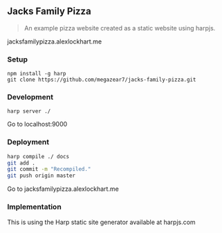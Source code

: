 ## Jacks Family Pizza
> An example pizza website created as a static website using harpjs.

jacksfamilypizza.alexlockhart.me

### Setup
```
npm install -g harp
git clone https://github.com/megazear7/jacks-family-pizza.git
```

### Development
```
harp server ./
```

Go to localhost:9000

### Deployment
```bash
harp compile ./ docs
git add .
git commit -m "Recompiled."
git push origin master
```

Go to jacksfamilypizza.alexlockhart.me


### Implementation
This is using the Harp static site generator available at harpjs.com
